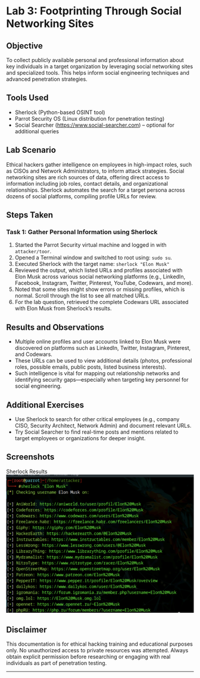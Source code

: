 # Lab 3: Footprinting Through Social Networking Sites

## Objective

To collect publicly available personal and professional information about key individuals in a target organization by leveraging social networking sites and specialized tools. This helps inform social engineering techniques and advanced penetration strategies.

## Tools Used

- Sherlock (Python-based OSINT tool)
- Parrot Security OS (Linux distribution for penetration testing)
- Social Searcher (https://www.social-searcher.com) – optional for additional queries

## Lab Scenario

Ethical hackers gather intelligence on employees in high-impact roles, such as CISOs and Network Administrators, to inform attack strategies. Social networking sites are rich sources of data, offering direct access to information including job roles, contact details, and organizational relationships. Sherlock automates the search for a target persona across dozens of social platforms, compiling profile URLs for review.

## Steps Taken

### Task 1: Gather Personal Information using Sherlock

1. Started the Parrot Security virtual machine and logged in with `attacker/toor`.
2. Opened a Terminal window and switched to root using:
   `sudo su`.
3. Executed Sherlock with the target name: `sherlock "Elon Musk"`
4. Reviewed the output, which listed URLs and profiles associated with Elon Musk across various social networking platforms (e.g., LinkedIn, Facebook, Instagram, Twitter, Pinterest, YouTube, Codewars, and more).
5. Noted that some sites might show errors or missing profiles, which is normal. Scroll through the list to see all matched URLs.
6. For the lab question, retrieved the complete Codewars URL associated with Elon Musk from Sherlock’s results.

## Results and Observations

- Multiple online profiles and user accounts linked to Elon Musk were discovered on platforms such as LinkedIn, Twitter, Instagram, Pinterest, and Codewars.
- These URLs can be used to view additional details (photos, professional roles, possible emails, public posts, listed business interests).
- Such intelligence is vital for mapping out relationship networks and identifying security gaps—especially when targeting key personnel for social engineering.

## Additional Exercises

- Use Sherlock to search for other critical employees (e.g., company CISO, Security Architect, Network Admin) and document relevant URLs.
- Try Social Searcher to find real-time posts and mentions related to target employees or organizations for deeper insight.

## Screenshots

Sherlock Results
![Sherlock Results](screenshots/sherlock_elonmusk_results.png)

## Disclaimer

This documentation is for ethical hacking training and educational purposes only. No unauthorized access to private resources was attempted. Always obtain explicit permission before researching or engaging with real individuals as part of penetration testing.

---
